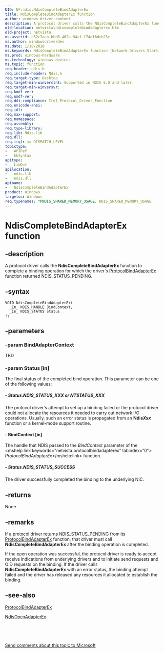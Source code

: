 ```yaml
---
UID: NF:ndis.NdisCompleteBindAdapterEx
title: NdisCompleteBindAdapterEx function
author: windows-driver-content
description: A protocol driver calls the NdisCompleteBindAdapterEx function to complete a binding operation for which the driver's ProtocolBindAdapterEx function returned NDIS_STATUS_PENDING.
old-location: netvista\ndiscompletebindadapterex.htm
old-project: netvista
ms.assetid: e52c7aeb-bbd8-402e-94af-f74df6deb23c
ms.author: windowsdriverdev
ms.date: 1/18/2018
ms.keywords: NdisCompleteBindAdapterEx function [Network Drivers Starting with Windows Vista], netvista.ndiscompletebindadapterex, protocol_ndis_functions_ref_11cc35a5-fa39-4922-a00d-c4ccb634ea88.xml, NdisCompleteBindAdapterEx, ndis/NdisCompleteBindAdapterEx
ms.prod: windows-hardware
ms.technology: windows-devices
ms.topic: function
req.header: ndis.h
req.include-header: Ndis.h
req.target-type: Desktop
req.target-min-winverclnt: Supported in NDIS 6.0 and later.
req.target-min-winversvr: 
req.kmdf-ver: 
req.umdf-ver: 
req.ddi-compliance: Irql_Protocol_Driver_Function
req.unicode-ansi: 
req.idl: 
req.max-support: 
req.namespace: 
req.assembly: 
req.type-library: 
req.lib: Ndis.lib
req.dll: 
req.irql: <= DISPATCH_LEVEL
topictype: 
-	APIRef
-	kbSyntax
apitype: 
-	LibDef
apilocation: 
-	ndis.lib
-	ndis.dll
apiname: 
-	NdisCompleteBindAdapterEx
product: Windows
targetos: Windows
req.typenames: *PNDIS_SHARED_MEMORY_USAGE, NDIS_SHARED_MEMORY_USAGE
---
```


# NdisCompleteBindAdapterEx function


## -description


A protocol driver calls the 
  <b>NdisCompleteBindAdapterEx</b> function to complete a binding operation for which the driver's 
  <a href="..\ndis\nc-ndis-protocol_bind_adapter_ex.md">ProtocolBindAdapterEx</a> function
  returned NDIS_STATUS_PENDING.


## -syntax


````
VOID NdisCompleteBindAdapterEx(
  _In_ NDIS_HANDLE BindContext,
  _In_ NDIS_STATUS Status
);
````


## -parameters




### -param BindAdapterContext

TBD


### -param Status [in]

The final status of the completed bind operation. This parameter can be one of the following
     values:
     




##### - Status.NDIS_STATUS_XXX or NTSTATUS_XXX

The protocol driver's attempt to set up a binding failed or the protocol driver could not
       allocate the resources it needed to carry out network I/O operations. Usually, such an error status is
       propagated from an 
       <b>Ndis<i>Xxx</i></b> function or a kernel-mode support routine.


#### - BindContext [in]

The handle that NDIS passed to the 
     <i>BindContext</i> parameter of the 
     <mshelp:link keywords="netvista.protocolbindadapterex" tabindex="0"><i>
     ProtocolBindAdapterEx</i></mshelp:link> function.


##### - Status.NDIS_STATUS_SUCCESS

The driver successfully completed the binding to the underlying NIC.


## -returns


None



## -remarks


If a protocol driver returns NDIS_STATUS_PENDING from its 
    <a href="..\ndis\nc-ndis-protocol_bind_adapter_ex.md">ProtocolBindAdapterEx</a> function,
    that driver must call 
    <b>NdisCompleteBindAdapterEx</b> after the binding operation is completed.

If the open operation was successful, the protocol driver is ready to accept receive indications from
    underlying drivers and to initiate send requests and OID requests on the binding. If the driver calls 
    <b>NdisCompleteBindAdapterEx</b> with an error status, the binding attempt failed and the driver has
    released any resources it allocated to establish the binding.



## -see-also

<a href="..\ndis\nc-ndis-protocol_bind_adapter_ex.md">ProtocolBindAdapterEx</a>

<a href="..\ndis\nf-ndis-ndisopenadapterex.md">NdisOpenAdapterEx</a>

 

 

<a href="mailto:wsddocfb@microsoft.com?subject=Documentation%20feedback [netvista\netvista]:%20NdisCompleteBindAdapterEx function%20 RELEASE:%20(1/18/2018)&amp;body=%0A%0APRIVACY STATEMENT%0A%0AWe use your feedback to improve the documentation. We don't use your email address for any other purpose, and we'll remove your email address from our system after the issue that you're reporting is fixed. While we're working to fix this issue, we might send you an email message to ask for more info. Later, we might also send you an email message to let you know that we've addressed your feedback.%0A%0AFor more info about Microsoft's privacy policy, see http://privacy.microsoft.com/en-us/default.aspx." title="Send comments about this topic to Microsoft">Send comments about this topic to Microsoft</a>


